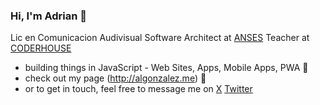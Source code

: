 
### Hi, I'm Adrian 👋
Lic en Comunicacion Audivisual
Software Architect at [ANSES](https://anses.gob.ar) 
Teacher at [CODERHOUSE](https://coderhouse.com/)

- building things in JavaScript - Web Sites, Apps, Mobile Apps, PWA 💚
- check out my page (http://algonzalez.me) 👀
- or to get in touch, feel free to message me on [X](https://x.com/adrgon) [Twitter](https://twitter.com/adrgon)
